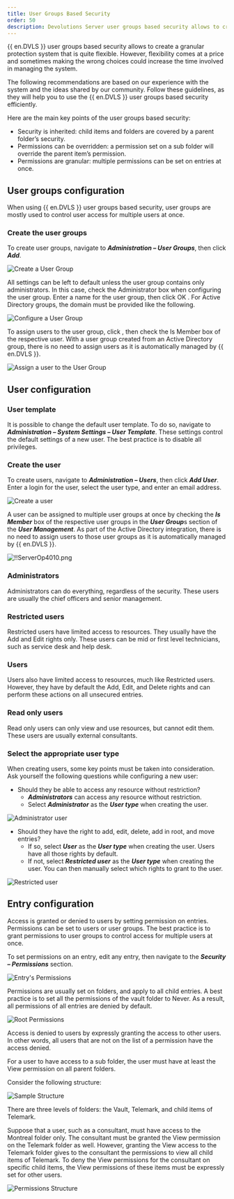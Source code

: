 ```yaml
---
title: User Groups Based Security
order: 50
description: Devolutions Server user groups based security allows to create a granular protection system that is quite flexible. However, flexibility comes at a price and sometimes making the wrong choices could increase the time involved in managing the system.  
---
```

{{ en.DVLS }} user groups based security allows to create a granular protection system that is quite flexible. However, flexibility comes at a price and sometimes making the wrong choices could increase the time involved in managing the system.  

The following recommendations are based on our experience with the system and the ideas shared by our community. Follow these guidelines, as they will help you to use the {{ en.DVLS }} user groups based security efficiently.  

Here are the main key points of the user groups based security:  

* Security is inherited: child items and folders are covered by a parent folder’s security. 
* Permissions can be overridden: a permission set on a sub folder will override the parent item’s permission. 
* Permissions are granular: multiple permissions can be set on entries at once.  

## User groups configuration 
When using {{ en.DVLS }} user groups based security, user groups are mostly used to control user access for multiple users at once. 
### Create the user groups 
To create user groups, navigate to ***Administration – User Groups***, then click ***Add***. 

![Create a User Group](https://webdevolutions.azureedge.net/docs/en/server/clip8034.png)  

All settings can be left to default unless the user group contains only administrators. In this case, check the Administrator box when configuring the user group. Enter a name for the user group, then click OK . For Active Directory groups, the domain must be provided like the following.  

![Configure a User Group](https://webdevolutions.azureedge.net/docs/en/server/clip8035.png)  

To assign users to the user group, click , then check the Is Member box of the respective user. With a user group created from an Active Directory group, there is no need to assign users as it is automatically managed by {{ en.DVLS }}.  

![Assign a user to the User Group](https://webdevolutions.azureedge.net/docs/en/server/clip8036.png)  

## User configuration 
### User template 
It is possible to change the default user template. To do so, navigate to ***Administration – System Settings – User Template***. These settings control the default settings of a new user. The best practice is to disable all privileges. 
### Create the user 
To create users, navigate to ***Administration – Users***, then click ***Add User***. Enter a login for the user, select the user type, and enter an email address. 

![Create a user](https://webdevolutions.azureedge.net/docs/en/server/clip8037.png)  

A user can be assigned to multiple user groups at once by checking the ***Is Member*** box of the respective user groups in the ***User Group***s section of the ***User Management***. As part of the Active Directory integration, there is no need to assign users to those user groups as it is automatically managed by {{ en.DVLS }}. 

![!!ServerOp4010.png](https://webdevolutions.azureedge.net/docs/en/server/ServerOp4010.png) 

### Administrators 
Administrators can do everything, regardless of the security. These users are usually the chief officers and senior management. 
### Restricted users 
Restricted users have limited access to resources. They usually have the Add and Edit rights only. These users can be mid or first level technicians, such as service desk and help desk. 
### Users 
Users also have limited access to resources, much like Restricted users. However, they have by default the Add, Edit, and Delete rights and can perform these actions on all unsecured entries. 
### Read only users 
Read only users can only view and use resources, but cannot edit them. These users are usually external consultants. 
### Select the appropriate user type 
When creating users, some key points must be taken into consideration. Ask yourself the following questions while configuring a new user:  

* Should they be able to access any resource without restriction? 
    * ***Administrators*** can access any resource without restriction. 
    * Select ***Administrator*** as the ***User type*** when creating the user. 

![Administrator user](https://webdevolutions.azureedge.net/docs/en/server/clip8039.png) 

* Should they have the right to add, edit, delete, add in root, and move entries? 
    * If so, select ***User*** as the ***User type*** when creating the user. Users have all those rights by default.
    * If not, select ***Restricted user*** as the ***User type*** when creating the user. You can then manually select which rights to grant to the user. 

![Restricted user](https://webdevolutions.azureedge.net/docs/en/server/clip8040.png) 

## Entry configuration 
Access is granted or denied to users by setting permission on entries. Permissions can be set to users or user groups. The best practice is to grant permissions to user groups to control access for multiple users at once.  

To set permissions on an entry, edit any entry, then navigate to the ***Security – Permissions*** section.  

![Entry's Permissions](https://webdevolutions.azureedge.net/docs/en/server/clip8042.png) 

Permissions are usually set on folders, and apply to all child entries. A best practice is to set all the permissions of the vault folder to Never. As a result, all permissions of all entries are denied by default.  

![Root Permissions](https://webdevolutions.azureedge.net/docs/en/server/clip8043.png) 

Access is denied to users by expressly granting the access to other users. In other words, all users that are not on the list of a permission have the access denied.  

For a user to have access to a sub folder, the user must have at least the View permission on all parent folders.  

Consider the following structure:  

![Sample Structure](https://webdevolutions.azureedge.net/docs/en/server/clip8044.png) 

There are three levels of folders: the Vault, Telemark, and child items of Telemark.  

Suppose that a user, such as a consultant, must have access to the Montreal folder only. The consultant must be granted the View permission on the Telemark folder as well. However, granting the View access to the Telemark folder gives to the consultant the permissions to view all child items of Telemark. To deny the View permissions for the consultant on specific child items, the View permissions of these items must be expressly set for other users.  

![Permissions Structure](https://webdevolutions.azureedge.net/docs/en/server/clip8045.png) 



